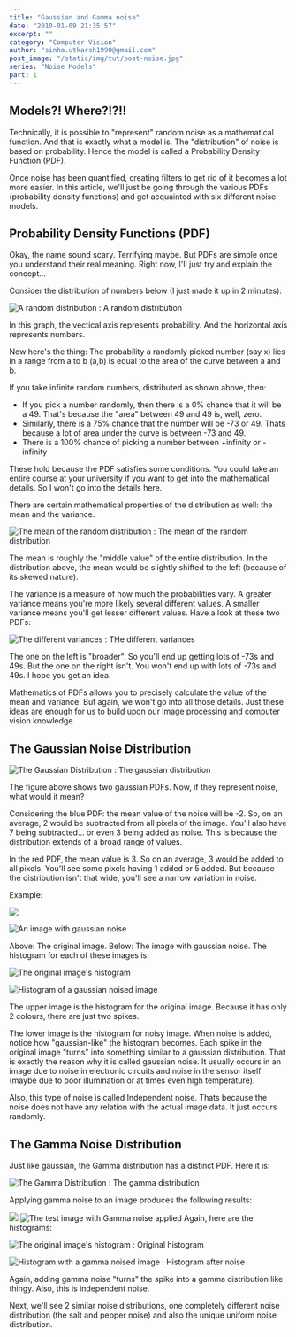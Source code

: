 ```yaml
---
title: "Gaussian and Gamma noise"
date: "2010-01-09 21:35:57"
excerpt: ""
category: "Computer Vision"
author: "sinha.utkarsh1990@gmail.com"
post_image: "/static/img/tut/post-noise.jpg"
series: "Noise Models"
part: 1
---
```


## Models?! Where?!?!!

Technically, it is possible to "represent" random noise as a mathematical function. And that is exactly what a model is. The "distribution" of noise is based on probability. Hence the model is called a Probability Density Function (PDF).

Once noise has been quantified, creating filters to get rid of it becomes a lot more easier. In this article, we'll just be going through the various PDFs (probability density functions) and get acquainted with six different noise models. 

## Probability Density Functions (PDF)

Okay, the name sound scary. Terrifying maybe. But PDFs are simple once you understand their real meaning. Right now, I'll just try and explain the concept...

Consider the distribution of numbers below (I just made it up in 2 minutes): 

![A random distribution](/static/img/tut/random_distribution.gif)
: A random distribution

In this graph, the vectical axis represents probability. And the horizontal axis represents numbers. 

Now here's the thing: The probability a randomly picked number (say x) lies in a range from a to b (a,b) is equal to the area of the curve between a and b.

If you take infinite random numbers, distributed as shown above, then: 

  * If you pick a number randomly, then there is a 0% chance that it will be a 49. That's because the "area" between 49 and 49 is, well, zero.
  * Similarly, there is a 75% chance that the number will be -73 or 49. Thats because a lot of area under the curve is between -73 and 49.
  * There is a 100% chance of picking a number between +infinity or -infinity

These hold because the PDF satisfies some conditions. You could take an entire course at your university if you want to get into the mathematical details. So I won't go into the details here.

There are certain mathematical properties of the distribution as well: the mean and the variance. 

![The mean of the random distribution](/static/img/tut/random_distribution_mean.gif)
: The mean of the random distribution

The mean is roughly the "middle value" of the entire distribution. In the distribution above, the mean would be slightly shifted to the left (because of its skewed nature). 

The variance is a measure of how much the probabilities vary. A greater variance means you're more likely several different values. A smaller variance means you'll get lesser different values. Have a look at these two PDFs:

![The different variances](/static/img/tut/random_distribution_variance.gif)
: THe different variances

The one on the left is "broader". So you'll end up getting lots of -73s and 49s. But the one on the right isn't. You won't end up with lots of -73s and 49s. I hope you get an idea.

Mathematics of PDFs allows you to precisely calculate the value of the mean and variance. But again, we won't go into all those details. Just these ideas are enough for us to build upon our image processing and computer vision knowledge 

## The Gaussian Noise Distribution

![The Gaussian Distribution](/static/img/tut/gaussian_distrubution.gif)
: The gaussian distribution

The figure above shows two gaussian PDFs. Now, if they represent noise, what would it mean? 

Considering the blue PDF: the mean value of the noise will be -2. So, on an average, 2 would be subtracted from all pixels of the image. You'll also have 7 being subtracted... or even 3 being added as noise. This is because the distribution extends of a broad range of values.

In the red PDF, the mean value is 3. So on an average, 3 would be added to all pixels. You'll see some pixels having 1 added or 5 added. But because the distribution isn't that wide, you'll see a narrow variation in noise. 

Example:

![](/static/img/tut/noise_tester.jpg)

![An image with gaussian noise](/static/img/tut/noise_tester_gaussian.jpg)

Above: The original image. Below: The image with gaussian noise. The histogram for each of these images is: 

![The original image's histogram](/static/img/tut/noise_tester_no_hist.jpg)

![Histogram of a gaussian noised image](/static/img/tut/noise_tester_gaussian_hist.jpg)

The upper image is the histogram for the original image. Because it has only 2 colours, there are just two spikes.

The lower image is the histogram for noisy image. When noise is added, notice how "gaussian-like" the histogram becomes. Each spike in the original image "turns" into something similar to a gaussian distribution. That is exactly the reason why it is called gaussian noise. It usually occurs in an image due to noise in electronic circuits and noise in the sensor itself (maybe due to poor illumination or at times even high temperature).

Also, this type of noise is called Independent noise. Thats because the noise does not have any relation with the actual image data. It just occurs randomly. 

## The Gamma Noise Distribution

Just like gaussian, the Gamma distribution has a distinct PDF. Here it is:

![The Gamma Distribution](/static/img/tut/gamma_distribution.gif)
: The gamma distribution

Applying gamma noise to an image produces the following results:

![](/static/img/tut/noise_tester.jpg) ![The test image with Gamma noise applied](/static/img/tut/noise_tester_gamma.jpg) Again, here are the histograms:

![The original image's histogram](/static/img/tut/noise_tester_no_hist.jpg)
: Original histogram

![Histogram with a gamma noised image](/static/img/tut/noise_tester_gamma_hist.jpg)
: Histogram after noise

Again, adding gamma noise "turns" the spike into a gamma distribution like thingy. Also, this is independent noise.

Next, we'll see 2 similar noise distributions, one completely different noise distribution (the salt and pepper noise) and also the unique uniform noise distribution. 
